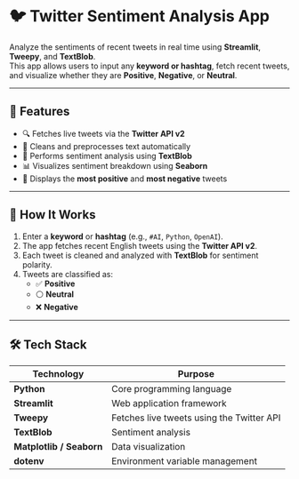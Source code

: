 # 🐦 Twitter Sentiment Analysis App

Analyze the sentiments of recent tweets in real time using **Streamlit**, **Tweepy**, and **TextBlob**.  
This app allows users to input any **keyword or hashtag**, fetch recent tweets, and visualize whether they are **Positive**, **Negative**, or **Neutral**.

---

## 🚀 Features

- 🔍 Fetches live tweets via the **Twitter API v2**
- 🧹 Cleans and preprocesses text automatically
- 🧠 Performs sentiment analysis using **TextBlob**
- 📊 Visualizes sentiment breakdown using **Seaborn**
- 💬 Displays the **most positive** and **most negative** tweets

---

## 🧠 How It Works

1. Enter a **keyword** or **hashtag** (e.g., `#AI`, `Python`, `OpenAI`).  
2. The app fetches recent English tweets using the **Twitter API v2**.  
3. Each tweet is cleaned and analyzed with **TextBlob** for sentiment polarity.  
4. Tweets are classified as:
   - ✅ **Positive**
   - ⚪ **Neutral**
   - ❌ **Negative**
---

## 🛠️ Tech Stack

| Technology | Purpose |
|-------------|----------|
| **Python** | Core programming language |
| **Streamlit** | Web application framework |
| **Tweepy** | Fetches live tweets using the Twitter API |
| **TextBlob** | Sentiment analysis |
| **Matplotlib / Seaborn** | Data visualization |
| **dotenv** | Environment variable management |
